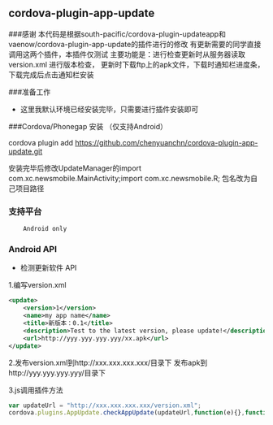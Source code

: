 ## cordova-plugin-app-update ##

###感谢
		本代码是根据south-pacific/cordova-plugin-updateapp和vaenow/cordova-plugin-app-update的插件进行的修改
		有更新需要的同学直接调用这两个插件，本插件仅测试
		主要功能是：进行检查更新时从服务器读取version.xml 进行版本检查，
		更新时下载ftp上的apk文件，下载时通知栏进度条，下载完成后点击通知栏安装
	
###准备工作

 - 这里我默认环境已经安装完毕，只需要进行插件安装即可
		

###Cordova/Phonegap 安装 （仅支持Android）

   cordova plugin add https://github.com/chenyuanchn/cordova-plugin-app-update.git
    
   安装完毕后修改UpdateManager的import com.xc.newsmobile.MainActivity;import com.xc.newsmobile.R;   包名改为自己项目路径
   
### 支持平台

		Android only
		
### Android API

+ 检测更新软件 API
    		
1.编写version.xml
```xml
<update>
    <version>1</version>
    <name>my app name</name>
    <title>新版本：0.1</title>
    <description>Test to the latest version, please update!</description>
    <url>http://yyy.yyy.yyy.yyy/xx.apk</url>
</update>
```
2.发布version.xml到http://xxx.xxx.xxx.xxx/目录下
	发布apk到http://yyy.yyy.yyy.yyy/目录下

3.js调用插件方法
```js
var updateUrl = "http://xxx.xxx.xxx.xxx/version.xml";
cordova.plugins.AppUpdate.checkAppUpdate(updateUrl,function(e){},function(e){});
```